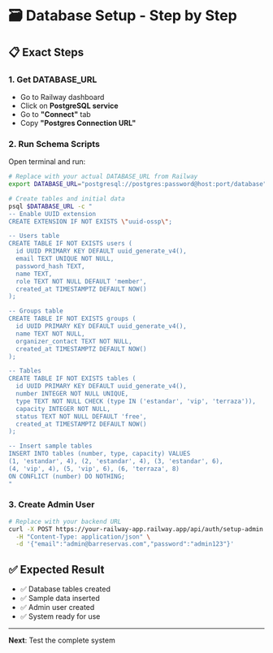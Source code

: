 # 🗃️ Database Setup - Step by Step

## 📋 **Exact Steps**

### 1. Get DATABASE_URL
- Go to Railway dashboard
- Click on **PostgreSQL service**
- Go to **"Connect"** tab
- Copy **"Postgres Connection URL"**

### 2. Run Schema Scripts
Open terminal and run:

```bash
# Replace with your actual DATABASE_URL from Railway
export DATABASE_URL="postgresql://postgres:password@host:port/database"

# Create tables and initial data
psql $DATABASE_URL -c "
-- Enable UUID extension
CREATE EXTENSION IF NOT EXISTS \"uuid-ossp\";

-- Users table
CREATE TABLE IF NOT EXISTS users (
  id UUID PRIMARY KEY DEFAULT uuid_generate_v4(),
  email TEXT UNIQUE NOT NULL,
  password_hash TEXT,
  name TEXT,
  role TEXT NOT NULL DEFAULT 'member',
  created_at TIMESTAMPTZ DEFAULT NOW()
);

-- Groups table
CREATE TABLE IF NOT EXISTS groups (
  id UUID PRIMARY KEY DEFAULT uuid_generate_v4(),
  name TEXT NOT NULL,
  organizer_contact TEXT NOT NULL,
  created_at TIMESTAMPTZ DEFAULT NOW()
);

-- Tables
CREATE TABLE IF NOT EXISTS tables (
  id UUID PRIMARY KEY DEFAULT uuid_generate_v4(),
  number INTEGER NOT NULL UNIQUE,
  type TEXT NOT NULL CHECK (type IN ('estandar', 'vip', 'terraza')),
  capacity INTEGER NOT NULL,
  status TEXT NOT NULL DEFAULT 'free',
  created_at TIMESTAMPTZ DEFAULT NOW()
);

-- Insert sample tables
INSERT INTO tables (number, type, capacity) VALUES
(1, 'estandar', 4), (2, 'estandar', 4), (3, 'estandar', 6),
(4, 'vip', 4), (5, 'vip', 6), (6, 'terraza', 8)
ON CONFLICT (number) DO NOTHING;
"
```

### 3. Create Admin User
```bash
# Replace with your backend URL
curl -X POST https://your-railway-app.railway.app/api/auth/setup-admin \
  -H "Content-Type: application/json" \
  -d '{"email":"admin@barreservas.com","password":"admin123"}'
```

## ✅ **Expected Result**
- ✅ Database tables created
- ✅ Sample data inserted
- ✅ Admin user created
- ✅ System ready for use

---
**Next**: Test the complete system